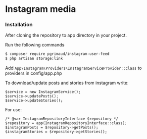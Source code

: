 # Instagram media

### Installation

After cloning the repository to app directory in your project.

Run the following commands
```sh
$ composer require pgrimaud/instagram-user-feed
$ php artisan storage:link
```

Add `App\Instagram\Providers\InstagramServiceProvider::class` to providers in config/app.php

To download/update posts and stories from instagram write:
```
$service = new InstagramService();
$service->updatePosts();
$service->updateStories();
```

For use:
```
/* @var InstagramRepositoryInterface $repository */
$repository = app(InstagramRepositoryInterface::class);
$instagramPosts = $repository->getPosts();
$instagramStories = $repository->getStories();
```
